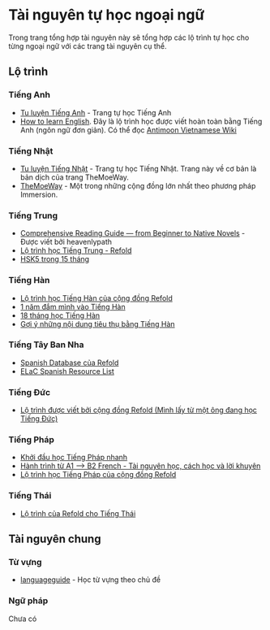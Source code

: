 # Tài nguyên tự học ngoại ngữ

Trong trang tổng hợp tài nguyên này sẽ tổng hợp các lộ trình tự học cho từng ngoại ngữ với các trang tài nguyên cụ thể. 
## Lộ trình
### Tiếng Anh
- [Tu luyện Tiếng Anh](https://daihocmo.github.io/tieng-anh/) - Trang tự học Tiếng Anh
- [How to learn English](https://www.antimoon.com/how/howtolearn.htm). Đây là lộ trình học được viết hoàn toàn bằng Tiếng Anh (ngôn ngữ đơn giản). Có thể đọc [Antimoon Vietnamese Wiki](https://www.antimoon.com/wiki/Vietnamese)


### Tiếng Nhật
- [Tu luyện Tiếng Nhật](https://daihocmo.github.io/tieng-nhat/) - Trang tự học Tiếng Nhật. Trang này về cơ bản là bản dịch của trang TheMoeWay.
- [TheMoeWay](https://learnjapanese.moe/) - Một trong những cộng đồng lớn nhất theo phương pháp Immersion. 

### Tiếng Trung
- [Comprehensive Reading Guide — from Beginner to Native Novels](https://heavenlypath.notion.site/Comprehensive-Reading-Guide-from-Beginner-to-Native-Novels-b3d6abd583a944a397b4fbbb81e0c38c) - Được viết bởi heavenlypath
- [Lộ trình học Tiếng Trung - Refold](https://docs.google.com/document/d/1GylRRx3zaY9sZbZEkKbzqVDkMAaey0pVDSC8_yCICMU/edit#heading=h.rze1k14yugtx)
- [HSK5 trong 15 tháng](https://reddit.com/r/ChineseLanguage/comments/py5hkh/hsk_5_in_15_months_all_the_tools_tips_and)

### Tiếng Hàn

- [Lộ trình học Tiếng Hàn của cộng đồng Refold](https://docs.google.com/document/d/1Fuh6Ifoy3OcwzzY7AbKOK4EkrcRQBriMd2FrgyR6yMw/edit#heading=h.rze1k14yugtx)
- [1 năm đắm mình vào Tiếng Hàn](https://reddit.com/r/Refold/comments/ul704c/1_year_of_korean_immersion_learning/)
- [18 tháng học Tiếng Hàn](https://discuss.whatever.social/r/ajatt/comments/r4ayrk/success_i_got_n1_equivalent_in_korean_in_under_18/)
- [Gợi ý những nội dung tiêu thụ bằng Tiếng Hàn](https://reddit.com/r/Refold/comments/kykmco/korean_my_alltime_favourite_media_recommendations/)

### Tiếng Tây Ban Nha
- [Spanish Database của Refold](https://docs.google.com/spreadsheets/d/14jDPnA1btp1XOIA1bFd39X9C0rfJBFc9BS6csjVFl6g/edit?gid=925299791#gid=925299791) 
- [ELaC Spanish Resource List](https://docs.google.com/document/d/1e1FgmIAYscBqaEguiBGlMSPYivg5WJfKW3VcdNamZeE/edit#heading=h.f57gzwaub2fb)

### Tiếng Đức
- [Lộ trình được viết bởi cộng đồng Refold (Mình lấy từ một ông đang học Tiếng Đức)](https://docs.google.com/document/d/1IGx750jT85cUzmMCZ2P7hSKZtA0vfKNxCrU968A6AXk/edit#heading=h.rze1k14yugtx) 

### Tiếng Pháp
- [Khởi đầu học Tiếng Pháp nhanh](https://www.reddit.com/r/Refold/comments/md9yk9/a_quickstart_guide_for_french_or_how_to_get_to/)
- [Hành trình từ A1 –> B2 French - Tài nguyên học, cách học và lời khuyên](https://reddit.com/r/learnfrench/comments/nzf9zq/a1_b2_french_how_i_did_it_and_my_resources/)
- [Lộ trình học Tiếng Pháp của cộng đồng Refold](https://docs.google.com/document/d/1lcc5v2y8m-s7b5P6OI5xtvZiPUULohxyP1rN8hrtuig/edit#heading=h.u5sjchklxrt0)

### Tiếng Thái
- [Lộ trình của Refold cho Tiếng Thái](https://refold.link/thai)

## Tài nguyên chung

### Từ vựng
- [languageguide](https://www.languageguide.org/) - Học từ vựng theo chủ đề

### Ngữ pháp

Chưa có

